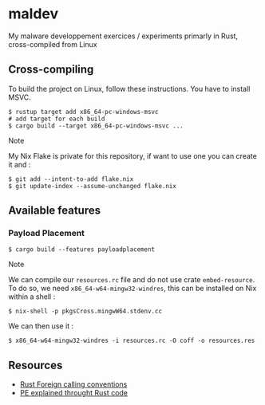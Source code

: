 # maldev

My malware developpement exercices / experiments primarly in Rust, cross-compiled from Linux

## Cross-compiling

To build the project on Linux, follow these instructions. You have to install MSVC.

```shell
$ rustup target add x86_64-pc-windows-msvc
# add target for each build
$ cargo build --target x86_64-pc-windows-msvc ...
```

> [!Note]
> My Nix Flake is private for this repository, if want to use one you can create it and :
> ```
> $ git add --intent-to-add flake.nix
> $ git update-index --assume-unchanged flake.nix
> ```

## Available features

### Payload Placement

```shell
$ cargo build --features payloadplacement
```

> [!Note]
> We can compile our `resources.rc` file and do not use crate `embed-resource`. To do so, we need `x86_64-w64-mingw32-windres`, this can be installed on Nix within a shell :
> ```
> $ nix-shell -p pkgsCross.mingwW64.stdenv.cc
> ```
> We can then use it :
> ```
> $ x86_64-w64-mingw32-windres -i resources.rc -O coff -o resources.res
> ```

## Resources

- [Rust Foreign calling conventions](https://doc.rust-lang.org/nomicon/ffi.html#foreign-calling-conventions)
- [PE explained throught Rust code](https://itehax.com/blog/portable-executable-explained-throught-rust-code)
